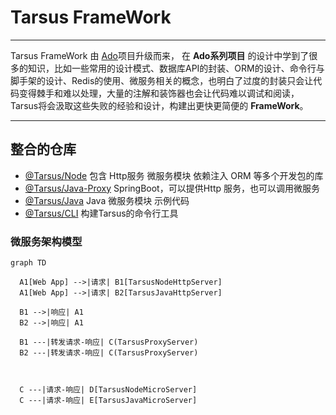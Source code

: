 # Tarsus FrameWork

---

Tarsus FrameWork 由 [Ado](https://github.com/chelizichen/ado-node)项目升级而来， 在 **Ado系列项目** 的设计中学到了很多的知识，比如一些常用的设计模式、数据库API的封装、ORM的设计、命令行与脚手架的设计、Redis的使用、微服务相关的概念，也明白了过度的封装只会让代码变得棘手和难以处理，大量的注解和装饰器也会让代码难以调试和阅读，Tarsus将会汲取这些失败的经验和设计，构建出更快更简便的 **FrameWork**。

---

## 整合的仓库

- [@Tarsus/Node](https://github.com/chelizichen/Tarsus) 包含 Http服务  微服务模块 依赖注入 ORM 等多个开发包的库
- [@Tarsus/Java-Proxy](https://github.com/chelizichen/Tarsus-Java-Proxy) SpringBoot，可以提供Http 服务，也可以调用微服务
- [@Tarsus/Java](https://github.com/chelizichen/Tarsus-Java) Java 微服务模块 示例代码
- [@Tarsus/CLI](https://github.com/chelizichen/Tarsus-cli) 构建Tarsus的命令行工具

### 微服务架构模型

```mermaid
graph TD

  A1[Web App] -->|请求| B1[TarsusNodeHttpServer]
  A1[Web App] -->|请求| B2[TarsusJavaHttpServer]

  B1 -->|响应| A1
  B2 -->|响应| A1
  
  B1 ---|转发请求-响应| C(TarsusProxyServer)
  B2 ---|转发请求-响应| C(TarsusProxyServer)
  


  C ---|请求-响应| D[TarsusNodeMicroServer]
  C ---|请求-响应| E[TarsusJavaMicroServer]

```
